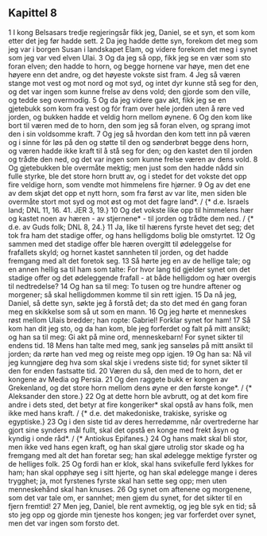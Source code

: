 ## Kapittel 8

1 I kong Belsasars tredje regjeringsår fikk jeg, Daniel, se et syn, et som kom etter det jeg før hadde sett.
2 Da jeg hadde dette syn, forekom det meg som jeg var i borgen Susan i landskapet Elam, og videre forekom det meg i synet som jeg var ved elven Ulai.
3 Og da jeg så opp, fikk jeg se en vær som sto foran elven; den hadde to horn, og begge hornene var høye, men det ene høyere enn det andre, og det høyeste vokste sist fram.
4 Jeg så væren stange mot vest og mot nord og mot syd, og intet dyr kunne stå seg for den, og det var ingen som kunne frelse av dens vold; den gjorde som den ville, og tedde seg overmodig.
5 Og da jeg videre gav akt, fikk jeg se en gjetebukk som kom fra vest og fór fram over hele jorden uten å røre ved jorden, og bukken hadde et veldig horn mellom øynene.
6 Og den kom like bort til væren med de to horn, den som jeg så foran elven, og sprang imot den i sin voldsomme kraft.
7 Og jeg så hvordan den kom tett inn på væren og i sinne fór løs på den og støtte til den og sønderbrøt begge dens horn, og væren hadde ikke kraft til å stå seg for den; og den kastet den til jorden og trådte den ned, og det var ingen som kunne frelse væren av dens vold.
8 Og gjetebukken ble overmåte mektig; men just som den hadde nådd sin fulle styrke, ble det store horn brutt av, og i stedet for det vokste det opp fire veldige horn, som vendte mot himmelens fire hjørner.
9 Og av det ene av dem skjøt det opp et nytt horn, som fra først av var lite, men siden ble overmåte stort mot syd og mot øst og mot det fagre land*. / {* d.e. Israels land; DNL 11, 16. 41. JER 3, 19.}
10 Og det vokste like opp til himmelens hær og kastet noen av hæren - av stjernene* - til jorden og trådte dem ned. / {* d.e. av Guds folk; DNL 8, 24.}
11 Ja, like til hærens fyrste hevet det seg; det tok fra ham det stadige offer, og hans helligdoms bolig ble omstyrtet.
12 Og sammen med det stadige offer ble hæren overgitt til ødeleggelse for frafallets skyld; og hornet kastet sannheten til jorden, og det hadde fremgang med alt det foretok seg.
13 Så hørte jeg en av de hellige tale; og en annen hellig sa til ham som talte: For hvor lang tid gjelder synet om det stadige offer og det ødeleggende frafall - at både helligdom og hær overgis til nedtredelse?
14 Og han sa til meg: To tusen og tre hundre aftener og morgener; så skal helligdommen komme til sin rett igjen.
15 Da nå jeg, Daniel, så dette syn, søkte jeg å forstå det; da sto det med én gang foran meg en skikkelse som så ut som en mann.
16 Og jeg hørte et menneskes røst mellom Ulais bredder; han ropte: Gabriel! Forklar synet for ham!
17 Så kom han dit jeg sto, og da han kom, ble jeg forferdet og falt på mitt ansikt; og han sa til meg: Gi akt på mine ord, menneskebarn! For synet sikter til endens tid.
18 Mens han talte med meg, sank jeg sanseløs på mitt ansikt til jorden; da rørte han ved meg og reiste meg opp igjen.
19 Og han sa: Nå vil jeg kunngjøre deg hva som skal skje i vredens siste tid; for synet sikter til den for enden fastsatte tid.
20 Væren du så, den med de to horn, det er kongene av Media og Persia.
21 Og den raggete bukk er kongen av Grekenland, og det store horn mellom dens øyne er den første konge*. / {* Aleksander den store.}
22 Og at dette horn ble avbrutt, og at det kom fire andre i dets sted, det betyr at fire kongeriker* skal opstå av hans folk, men ikke med hans kraft. / {* d.e. det makedoniske, trakiske, syriske og egyptiske.}
23 Og i den siste tid av deres herredømme, når overtrederne har gjort sine synders mål fullt, skal det opstå en konge med frekt åsyn og kyndig i onde råd*. / {* Antiokus Epifanes.}
24 Og hans makt skal bli stor, men ikke ved hans egen kraft, og han skal gjøre utrolig stor skade og ha fremgang med alt det han foretar seg; han skal ødelegge mektige fyrster og de helliges folk.
25 Og fordi han er klok, skal hans svikefulle ferd lykkes for ham; han skal opphøye seg i sitt hjerte, og han skal ødelegge mange i deres trygghet; ja, mot fyrstenes fyrste skal han sette seg opp; men uten menneskehånd skal han knuses.
26 Og synet om aftenene og morgenene, som det var tale om, er sannhet; men gjem du synet, for det sikter til en fjern fremtid!
27 Men jeg, Daniel, ble rent avmektig, og jeg ble syk en tid; så sto jeg opp og gjorde min tjeneste hos kongen; jeg var forferdet over synet, men det var ingen som forsto det.
